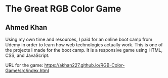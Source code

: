# The Great RGB Color Game
## Ahmed Khan

Using my own time and resources, I paid for an online boot camp from Udemy in order to learn how web technologies actually work.
This is one of the projects I made for the boot camp. It is a responsive game using HTML, CSS, and JavaScript.

URL for the game:  https://akhan227.github.io/RGB-Color-Game/src/index.html